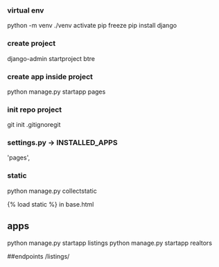 ### virtual env
python -m venv ./venv
activate
pip freeze 
pip install django

### create project
django-admin startproject btre

### create app inside project
python manage.py startapp pages
### init repo project
git init
.gitignoregit

### settings.py -> INSTALLED_APPS
 'pages',
 
 ### static
 python manage.py collectstatic
 
 {% load static %} in base.html


## apps
python manage.py startapp listings
python manage.py startapp realtors

##endpoints
/listings/

